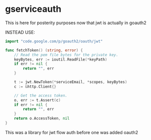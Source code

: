 gserviceauth
============

This is here for posterity purposes now that jwt is actually in goauth2

INSTEAD USE:

```go
import "code.google.com/p/goauth2/oauth/jwt"

func fetchToken() (string, error) {
	// Read the pem file bytes for the private key.
	keyBytes, err := ioutil.ReadFile(*keyPath)
	if err != nil {
		return "", err
	}

	t := jwt.NewToken(*serviceEmail, *scopes, keyBytes)
	c := &http.Client{}

	// Get the access token.
	o, err := t.Assert(c)
	if err != nil {
		return "", err
	}
	return o.AccessToken, nil
}
```

This was a library for jwt flow auth before one was added oauth2
